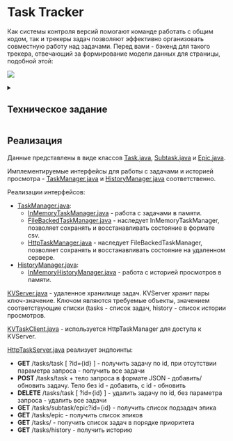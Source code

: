 # Task Tracker
Как системы контроля версий помогают команде работать с общим кодом, так и трекеры задач позволяют эффективно организовать совместную работу над задачами. Перед вами - бэкенд для такого трекера, отвечающий за формирование модели данных для страницы, подобной этой:

![](https://pictures.s3.yandex.net:443/resources/Untitled_25_1639469823.png)


<details>
  
  <summary><h2>Техническое задание</h2></summary>
  
  ## Типы задач

Простейшим кирпичиком такой системы является задача (англ. task). У задачи есть следующие свойства:

* Название
* Описание
* Уникальный id задачи
* Статус, отображающий прогресс задачи. Мы будем выделять следующие статусы:
1. NEW — задача только создана, но к её выполнению ещё не приступили.
2. IN_PROGRESS — над задачей ведётся работа.
3. DONE — задача выполнена.
* Длительность (в минутах)
* Дата начала
* Дата завершения

Иногда для выполнения какой-нибудь масштабной задачи её лучше разбить на подзадачи (англ. subtask). Большую задачу, которая делится на подзадачи, мы будем называть эпиком (англ. epic).
Таким образом, в нашей системе задачи могут быть трёх типов: обычные задачи, эпики и подзадачи. Для них должны выполняться следующие условия:

* Для каждой подзадачи известно, в рамках какого эпика она выполняется.
* Каждый эпик знает, какие подзадачи в него входят.
* Завершение всех подзадач эпика считается завершением эпика.

## Менеджер

Менеджер запускается на старте программы и управляет всеми задачами. В нём реализованы следующие функции:

1. Возможность хранить задачи всех типов.
2. Методы:
    1. Получение списка всех задач.
    2. Получение списка всех эпиков.
    3. Получение списка всех подзадач определённого эпика.
    4. Получение задачи любого типа id.
    5. Добавление новой задачи, эпика и подзадачи. Сам объект должен передаваться в качестве параметра.
    6. Обновление задачи любого типа по идентификатору. Новая версия объекта передаётся в виде параметра.
    7. Удаление ранее добавленных задач — всех и по идентификатору.
    8. История просмотров задач
    9. Список задач в порядке возрастания даты начала
3. Управление статусами осуществляется по следующему правилу:
    1. Менеджер сам не выбирает статус для задачи. Информация о нём приходит менеджеру вместе с информацией о самой задаче.
    2. Для эпиков:
        * если у эпика нет подзадач или все они имеют статус NEW, то статус должен быть NEW.
        * если все подзадачи имеют статус DONE, то и эпик считается завершённым — со статусом DONE.
        * во всех остальных случаях статус должен быть IN_PROGRESS.
  
</details>

## Реализация

Данные представлены в виде классов 
[Task.java](https://github.com/wezelbul/java-kanban/blob/main/src/main/java/tasks/Task.java), 
[Subtask.java](https://github.com/wezelbul/java-kanban/blob/main/src/main/java/tasks/Subtask.java) и 
[Epic.java](https://github.com/wezelbul/java-kanban/blob/main/src/main/java/tasks/Epic.java).

Имплементируемые интерфейсы для работы с задачами и историей просмотра - 
[TaskManager.java](https://github.com/wezelbul/java-kanban/blob/main/src/main/java/managers/tasks/TaskManager.java) 
и 
[HistoryManager.java](https://github.com/wezelbul/java-kanban/blob/main/src/main/java/managers/history/HistoryManager.java) 
соответственно.

Реализации интерфейсов:
* [TaskManager.java](https://github.com/wezelbul/java-kanban/blob/main/src/main/java/managers/tasks/TaskManager.java):
    * [InMemoryTaskManager.java](https://github.com/wezelbul/java-kanban/blob/main/src/main/java/managers/tasks/InMemoryTasksManager.java) - 
    работа с задачами в памяти.
    * [FileBackedTaskManager.java](https://github.com/wezelbul/java-kanban/blob/main/src/main/java/managers/tasks/FileBackedTasksManager.java) - 
    наследует InMemoryTaskManager, позволяет сохранять и восстанавливать состояние в формате csv.
    * [HttpTaskManager.java](https://github.com/wezelbul/java-kanban/blob/main/src/main/java/managers/tasks/HttpTaskManager.java) - 
    наследует FileBackedTaskManager, позволяет сохранять и восстанавливать состояние на удаленном сервере.
* [HistoryManager.java](https://github.com/wezelbul/java-kanban/blob/main/src/main/java/managers/history/HistoryManager.java):
    * [InMemoryHistoryManager.java](https://github.com/wezelbul/java-kanban/blob/main/src/main/java/managers/history/InMemoryHistoryManager.java) - 
    работа с историей просмотров в памяти.

[KVServer.java](https://github.com/wezelbul/java-kanban/blob/main/src/main/java/api/servers/KVServer.java) - 
удаленное хранилище задач. KVServer хранит пары ключ-значение. Ключом являются требуемые объекты, значением соответствующие списки (tasks - список задач, history - список истории просмотров.

[KVTaskClient.java](https://github.com/wezelbul/java-kanban/blob/main/src/main/java/api/clients/KVTaskClient.java) - 
используется HttpTaskManager для доступа к KVServer.


[HttpTaskServer.java](https://github.com/wezelbul/java-kanban/blob/main/src/main/java/api/servers/HttpTaskServer.java) реализует эндпоинты:

* **GET** /tasks/task [ ?id={id} ] - получить задачу по id, при отсутствии параметра запроса - получить все задачи
* **POST** /tasks/task + тело запроса в формате JSON - добавить/обновить задачу. Тело без id - добавить, с id - обновить
* **DELETE** /tasks/task [ ?id={id} ] - удалить задачу по id, без параметра запроса - удалить все задачи
* **GET** /tasks/subtask/epic?id={id} - получить список подзадач эпика
* **GET** /tasks/epic - получить список эпиков
* **GET** /tasks/ - получить список задач в порядке приоритета
* **GET** /tasks/history - получить историю
